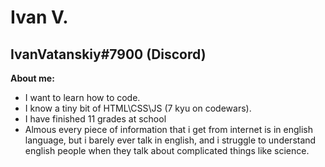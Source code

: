 # Ivan V.
## IvanVatanskiy#7900 (Discord)
**About me:**
* I want to learn how to code.
* I know a tiny bit of HTML\CSS\JS (7 kyu on codewars).
* I have finished 11 grades at school
* Almous every piece of information that i get from internet is in english language, but i barely ever talk in english, and i struggle to understand english people when they talk about complicated things like science.
